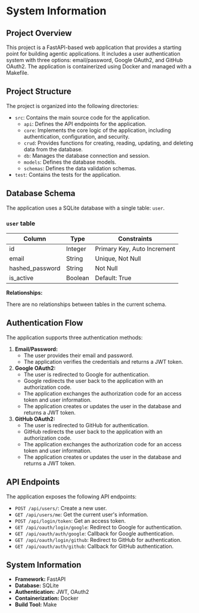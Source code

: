 
# System Information

## Project Overview

This project is a FastAPI-based web application that provides a starting point for building agentic applications. It includes a user authentication system with three options: email/password, Google OAuth2, and GitHub OAuth2. The application is containerized using Docker and managed with a Makefile.

## Project Structure

The project is organized into the following directories:

*   `src`: Contains the main source code for the application.
    *   `api`: Defines the API endpoints for the application.
    *   `core`: Implements the core logic of the application, including authentication, configuration, and security.
    *   `crud`: Provides functions for creating, reading, updating, and deleting data from the database.
    *   `db`: Manages the database connection and session.
    *   `models`: Defines the database models.
    *   `schemas`: Defines the data validation schemas.
*   `test`: Contains the tests for the application.

## Database Schema

The application uses a SQLite database with a single table: `user`.

### `user` table

| Column          | Type    | Constraints                |
| --------------- | ------- | -------------------------- |
| id              | Integer | Primary Key, Auto Increment |
| email           | String  | Unique, Not Null           |
| hashed_password | String  | Not Null                   |
| is_active       | Boolean | Default: True              |

**Relationships:**

There are no relationships between tables in the current schema.

## Authentication Flow

The application supports three authentication methods:

1.  **Email/Password:**
    *   The user provides their email and password.
    *   The application verifies the credentials and returns a JWT token.
2.  **Google OAuth2:**
    *   The user is redirected to Google for authentication.
    *   Google redirects the user back to the application with an authorization code.
    *   The application exchanges the authorization code for an access token and user information.
    *   The application creates or updates the user in the database and returns a JWT token.
3.  **GitHub OAuth2:**
    *   The user is redirected to GitHub for authentication.
    *   GitHub redirects the user back to the application with an authorization code.
    *   The application exchanges the authorization code for an access token and user information.
    *   The application creates or updates the user in the database and returns a JWT token.

## API Endpoints

The application exposes the following API endpoints:

*   `POST /api/users/`: Create a new user.
*   `GET /api/users/me`: Get the current user's information.
*   `POST /api/login/token`: Get an access token.
*   `GET /api/oauth/login/google`: Redirect to Google for authentication.
*   `GET /api/oauth/auth/google`: Callback for Google authentication.
*   `GET /api/oauth/login/github`: Redirect to GitHub for authentication.
*   `GET /api/oauth/auth/github`: Callback for GitHub authentication.

## System Information

*   **Framework:** FastAPI
*   **Database:** SQLite
*   **Authentication:** JWT, OAuth2
*   **Containerization:** Docker
*   **Build Tool:** Make
